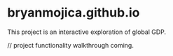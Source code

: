 # bryanmojica.github.io

This project is an interactive exploration of global GDP.

// project functionality walkthrough coming.
